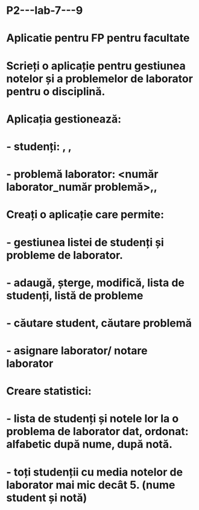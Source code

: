 # P2---lab-7---9
# Aplicatie pentru FP pentru facultate
#
# Scrieți o aplicație pentru gestiunea notelor și a problemelor de laborator pentru o disciplină. 
# Aplicația gestionează:
# - studenți: <studentID>, <nume>, <grup> 
# - problemă laborator: <număr laborator_număr problemă>,<descriere>, <deadline>
# Creați o aplicație care permite:
# - gestiunea listei de studenți și probleme de laborator.
# - adaugă, șterge, modifică, lista de studenți, listă de probleme
# - căutare student, căutare problemă
# - asignare laborator/ notare laborator
# Creare statistici:
# - lista de studenți și notele lor la o problema de laborator dat, ordonat: alfabetic după nume, după notă.
# - toți studenții cu media notelor de laborator mai mic decât 5. (nume student și notă)
